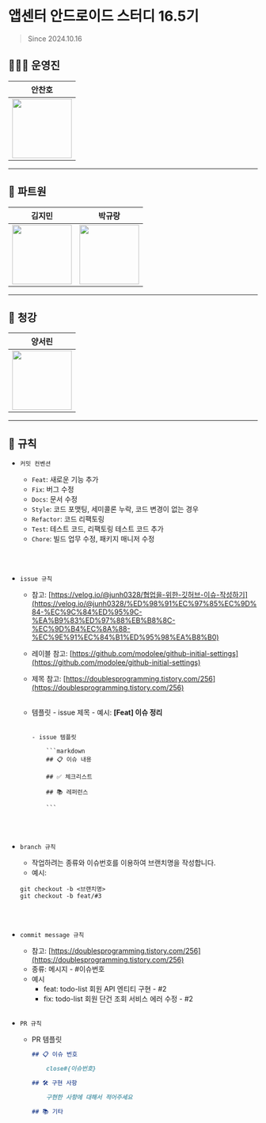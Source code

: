 # 앱센터 안드로이드 스터디 16.5기

> Since 2024.10.16

## 👩🏻‍💻 운영진

|                                                   **안찬호**                                                   |
| :------------------------------------------------------------------------------------------------------------: |
| <a href="https://github.com/ACH1002"><img src="https://avatars.githubusercontent.com/ACH1002" width="120"></a> |

---

## 👫 파트원

|                                                     김지민                                                     |                                                    박규랑                                                    |
| :------------------------------------------------------------------------------------------------------------: | :----------------------------------------------------------------------------------------------------------: |
| <a href="https://github.com/Jimin15"><img src="https://avatars.githubusercontent.com/Jimin15" width="120"></a> | <a href="https://github.com/guran9"><img src="https://avatars.githubusercontent.com/guran9" width="120"></a> |

---

## 👫 청강

|                                                        양서린                                                        |
| :------------------------------------------------------------------------------------------------------------------: |
| <a href="https://github.com/yangseorin"><img src="https://avatars.githubusercontent.com/yangseorin" width="120"></a> |

---

## 📝 규칙

- `커밋 컨벤션`

  - `Feat`: 새로운 기능 추가
  - `Fix`: 버그 수정
  - `Docs`: 문서 수정
  - `Style`: 코드 포맷팅, 세미콜론 누락, 코드 변경이 없는 경우
  - `Refactor`: 코드 리팩토링
  - `Test`: 테스트 코드, 리팩토링 테스트 코드 추가
  - `Chore`: 빌드 업무 수정, 패키지 매니저 수정

  <br><br>

- `issue 규칙`

  - 참고: [https://velog.io/@junh0328/협업을-위한-깃허브-이슈-작성하기](https://velog.io/@junh0328/%ED%98%91%EC%97%85%EC%9D%84-%EC%9C%84%ED%95%9C-%EA%B9%83%ED%97%88%EB%B8%8C-%EC%9D%B4%EC%8A%88-%EC%9E%91%EC%84%B1%ED%95%98%EA%B8%B0)
  - 레이블 참고:
    [https://github.com/modolee/github-initial-settings](https://github.com/modolee/github-initial-settings)
  - 제목 참고: [https://doublesprogramming.tistory.com/256](https://doublesprogramming.tistory.com/256)
    <br><br>
  - 템플릿 - issue 제목 - 예시: **[Feat] 이슈 정리**
    <br><br>

        - issue 템플릿

            ```markdown
            ## 📋 이슈 내용

            ## ✅ 체크리스트

            ## 📚 레퍼런스

            ```

    <br><br>

- `branch 규칙`

  - 작업하려는 종류와 이슈번호를 이용하여 브랜치명을 작성합니다.
  - 예시:

  ```
  git checkout -b <브랜치명>
  git checkout -b feat/#3
  ```

  <br><br>

- `commit message 규칙`
  - 참고: [https://doublesprogramming.tistory.com/256](https://doublesprogramming.tistory.com/256)
  - 종류: 메시지 - #이슈번호
  - 예시
    - feat: todo-list 회원 API 엔티티 구현 - #2
    - fix: todo-list 회원 단건 조회 서비스 에러 수정 - #2
  <br><br>
- `PR 규칙`

  - PR 템플릿

    ```markdown
    ## 📋 이슈 번호

        close#{이슈번호}

    ## 🛠 구현 사항

        구현한 사항에 대해서 적어주세요

    ## 📚 기타
    ```
